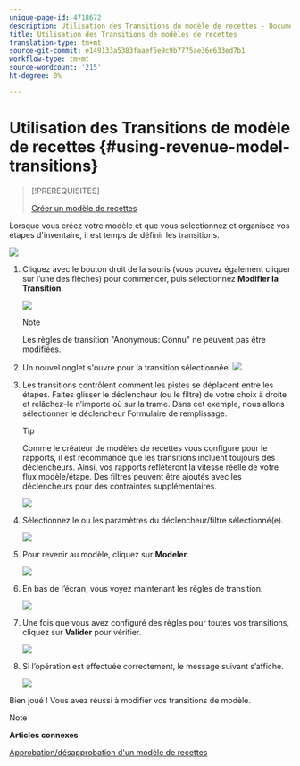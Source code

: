 ```yaml
---
unique-page-id: 4718672
description: Utilisation des Transitions du modèle de recettes - Documents marketing - Documentation du produit
title: Utilisation des Transitions de modèles de recettes
translation-type: tm+mt
source-git-commit: e149133a5383faaef5e9c9b7775ae36e633ed7b1
workflow-type: tm+mt
source-wordcount: '215'
ht-degree: 0%

---
```



# Utilisation des Transitions de modèle de recettes {#using-revenue-model-transitions}

>[!PREREQUISITES]
>
>[Créer un modèle de recettes](create-a-new-revenue-model.md)

Lorsque vous créez votre modèle et que vous sélectionnez et organisez vos étapes d&#39;inventaire, il est temps de définir les transitions.

![](assets/one-2.png)

1. Cliquez avec le bouton droit de la souris (vous pouvez également cliquer sur l’une des flèches) pour commencer, puis sélectionnez **Modifier la Transition**.

   ![](assets/two-2.png)

   >[!NOTE]
   >
   >Les règles de transition &quot;Anonymous: Connu&quot; ne peuvent pas être modifiées.

1. Un nouvel onglet s&#39;ouvre pour la transition sélectionnée.   ![](assets/three-1.png)
1. Les transitions contrôlent comment les pistes se déplacent entre les étapes. Faites glisser le déclencheur (ou le filtre) de votre choix à droite et relâchez-le n’importe où sur la trame. Dans cet exemple, nous allons sélectionner le déclencheur Formulaire de remplissage.

   >[!TIP]
   >
   >Comme le créateur de modèles de recettes vous configure pour le rapports, il est recommandé que les transitions incluent toujours des déclencheurs. Ainsi, vos rapports refléteront la vitesse réelle de votre flux modèle/étape. Des filtres peuvent être ajoutés avec les déclencheurs pour des contraintes supplémentaires.

   ![](assets/four-2.png)

1. Sélectionnez le ou les paramètres du déclencheur/filtre sélectionné(e).

   ![](assets/five-2.png)

1. Pour revenir au modèle, cliquez sur **Modeler**.

   ![](assets/six.png)

1. En bas de l’écran, vous voyez maintenant les règles de transition.

   ![](assets/seven.png)

1. Une fois que vous avez configuré des règles pour toutes vos transitions, cliquez sur **Valider** pour vérifier.

   ![](assets/eight.png)

1. Si l’opération est effectuée correctement, le message suivant s’affiche.

   ![](assets/nine.png)

Bien joué ! Vous avez réussi à modifier vos transitions de modèle.

>[!NOTE]
>
>**Articles connexes**
>
>[Approbation/désapprobation d&#39;un modèle de recettes](approve-unapprove-a-revenue-model.md)
